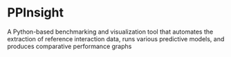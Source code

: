 # PPInsight
A Python-based benchmarking and visualization tool that automates the extraction of reference interaction data, runs various predictive models, and produces comparative performance graphs
